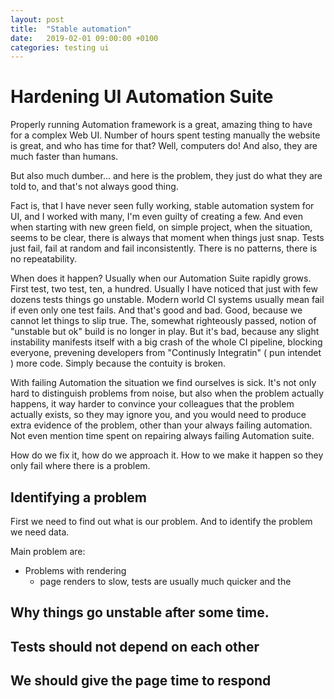 ```yaml
---
layout: post
title:  "Stable automation"
date:   2019-02-01 09:00:00 +0100
categories: testing ui
---
```


# Hardening UI Automation Suite

Properly running Automation framework is a great, amazing thing to have for a complex Web UI. Number of hours spent testing manually the website is great, and who has time for that? Well, computers do! And also, they are much faster than humans.

But also much dumber... and here is the problem, they just do what they are told to, and that's not always good thing.

Fact is, that I have never seen fully working, stable automation system for UI, and I worked with many, I'm even guilty of creating a few. And even when starting with new green field, on simple project, when the situation, seems to be clear, there is always that moment when things just snap. Tests just fail, fail at random and fail inconsistently. There is no patterns, there is no repeatability.

When does it happen? Usually when our Automation Suite rapidly grows. First test, two test, ten, a hundred. Usually I have noticed that just with few dozens tests things go unstable. Modern world CI systems usually mean fail if even only one test fails. And that's good and bad. Good, because we cannot let things to slip true. The, somewhat righteously passed, notion of "unstable but ok" build is no longer in play. But it's bad, because any slight instability manifests itself with a big crash of the whole CI pipeline, blocking everyone, prevening developers from "Continusly Integratin" ( pun intendet ) more code. Simply because the contuity is broken.

With failing Automation the situation we find ourselves is sick. It's not only hard to distinguish problems from noise, but also when the problem actually happens, it way harder to convince your colleagues that the problem actually exists, so they may ignore you, and you would need to produce extra evidence of the problem, other than your always failing automation. Not even mention time spent on repairing always failing Automation suite.

How do we fix it, how do we approach it. How to we make it happen so they only fail where there is a problem.

## Identifying a problem

First we need to find out what is our problem. And to identify the problem we need data.


Main problem are:

* Problems with rendering
  * page renders to slow, tests are usually much quicker and the


## Why things go unstable after some time.

## Tests should not depend on each other
## We should give the page time to respond

